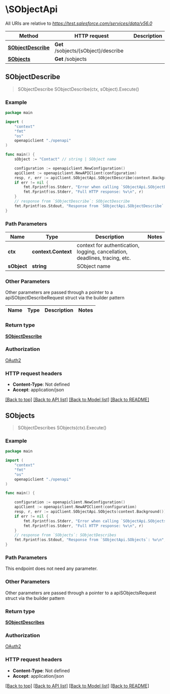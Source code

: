 # \SObjectApi

All URIs are relative to *https://test.salesforce.com/services/data/v56.0*

Method | HTTP request | Description
------------- | ------------- | -------------
[**SObjectDescribe**](SObjectApi.md#SObjectDescribe) | **Get** /sobjects/{sObject}/describe | 
[**SObjects**](SObjectApi.md#SObjects) | **Get** /sobjects | 



## SObjectDescribe

> SObjectDescribe SObjectDescribe(ctx, sObject).Execute()



### Example

```go
package main

import (
    "context"
    "fmt"
    "os"
    openapiclient "./openapi"
)

func main() {
    sObject := "Contact" // string | SObject name

    configuration := openapiclient.NewConfiguration()
    apiClient := openapiclient.NewAPIClient(configuration)
    resp, r, err := apiClient.SObjectApi.SObjectDescribe(context.Background(), sObject).Execute()
    if err != nil {
        fmt.Fprintf(os.Stderr, "Error when calling `SObjectApi.SObjectDescribe``: %v\n", err)
        fmt.Fprintf(os.Stderr, "Full HTTP response: %v\n", r)
    }
    // response from `SObjectDescribe`: SObjectDescribe
    fmt.Fprintf(os.Stdout, "Response from `SObjectApi.SObjectDescribe`: %v\n", resp)
}
```

### Path Parameters


Name | Type | Description  | Notes
------------- | ------------- | ------------- | -------------
**ctx** | **context.Context** | context for authentication, logging, cancellation, deadlines, tracing, etc.
**sObject** | **string** | SObject name | 

### Other Parameters

Other parameters are passed through a pointer to a apiSObjectDescribeRequest struct via the builder pattern


Name | Type | Description  | Notes
------------- | ------------- | ------------- | -------------


### Return type

[**SObjectDescribe**](SObjectDescribe.md)

### Authorization

[OAuth2](../README.md#OAuth2)

### HTTP request headers

- **Content-Type**: Not defined
- **Accept**: application/json

[[Back to top]](#) [[Back to API list]](../README.md#documentation-for-api-endpoints)
[[Back to Model list]](../README.md#documentation-for-models)
[[Back to README]](../README.md)


## SObjects

> SObjectDescribes SObjects(ctx).Execute()



### Example

```go
package main

import (
    "context"
    "fmt"
    "os"
    openapiclient "./openapi"
)

func main() {

    configuration := openapiclient.NewConfiguration()
    apiClient := openapiclient.NewAPIClient(configuration)
    resp, r, err := apiClient.SObjectApi.SObjects(context.Background()).Execute()
    if err != nil {
        fmt.Fprintf(os.Stderr, "Error when calling `SObjectApi.SObjects``: %v\n", err)
        fmt.Fprintf(os.Stderr, "Full HTTP response: %v\n", r)
    }
    // response from `SObjects`: SObjectDescribes
    fmt.Fprintf(os.Stdout, "Response from `SObjectApi.SObjects`: %v\n", resp)
}
```

### Path Parameters

This endpoint does not need any parameter.

### Other Parameters

Other parameters are passed through a pointer to a apiSObjectsRequest struct via the builder pattern


### Return type

[**SObjectDescribes**](SObjectDescribes.md)

### Authorization

[OAuth2](../README.md#OAuth2)

### HTTP request headers

- **Content-Type**: Not defined
- **Accept**: application/json

[[Back to top]](#) [[Back to API list]](../README.md#documentation-for-api-endpoints)
[[Back to Model list]](../README.md#documentation-for-models)
[[Back to README]](../README.md)


